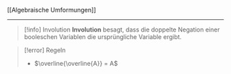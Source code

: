 [[Algebraische Umformungen]]

---

> [!info] Involution
> **Involution** besagt, dass die doppelte Negation einer booleschen Variablen die ursprüngliche Variable ergibt.

> [!error] Regeln
> - $\overline{\overline{A}} = A$
